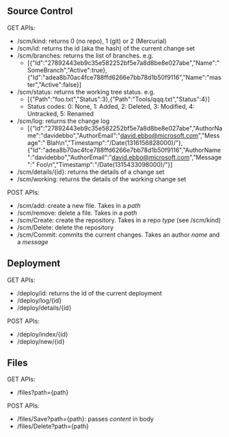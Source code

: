 ## Source Control

GET APIs:

- /scm/kind: returns 0 (no repo), 1 (git) or 2 (Mercurial)
- /scm/id: returns the id (aka the hash) of the current change set
- /scm/branches: returns the list of branches. e.g.
  - [{"Id":"27892443eb9c35e582252bf5e7a8d8be8e027abe","Name":"SomeBranch","Active":true},{"Id":"adea8b70ac4fce788ffd6266e7bb78d1b50f9116","Name":"master","Active":false}]
- /scm/status: returns the working tree status. e.g.
  - [{"Path":"foo.txt","Status":3},{"Path":"Tools/qqq.txt","Status":4}]
  - Status codes: 0: None, 1: Added, 2: Deleted, 3: Modified, 4: Untracked, 5: Renamed
- /scm/log: returns the change log
  - [{"Id":"27892443eb9c35e582252bf5e7a8d8be8e027abe","AuthorName":"davidebbo","AuthorEmail":"david.ebbo@microsoft.com","Message":"    Blah\n","Timestamp":"\/Date(1316156828000)\/"},{"Id":"adea8b70ac4fce788ffd6266e7bb78d1b50f9116","AuthorName":"davidebbo","AuthorEmail":"david.ebbo@microsoft.com","Message":"    Foo\n","Timestamp":"\/Date(1315433098000)\/"}]
- /scm/details/{id}: returns the details of a change set
- /scm/working:  returns the details of the working change set


POST APIs:

- /scm/add: create a new file. Takes in a *path*
- /scm/remove: delete a file. Takes in a *path*
- /scm/Create: create the repository. Takes in a repo *type* (see /scm/kind)
- /scm/Delete: delete the repository
- /scm/Commit: commits the current changes. Takes an author *name* and a *message*

## Deployment

GET APIs:

- /deploy/id: returns the id of the current deployment
- /deploy/log/{id}
- /deploy/details/{id}


POST APIs:

- /deploy/index/{id}
- /deploy/new/{id}

## Files

GET APIs:

- /files?path={path}


POST APIs:

- /files/Save?path={path}: passes *content* in body
- /files/Delete?path={path}